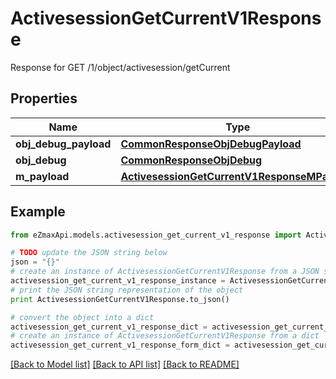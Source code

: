 # ActivesessionGetCurrentV1Response

Response for GET /1/object/activesession/getCurrent

## Properties
Name | Type | Description | Notes
------------ | ------------- | ------------- | -------------
**obj_debug_payload** | [**CommonResponseObjDebugPayload**](CommonResponseObjDebugPayload.md) |  | 
**obj_debug** | [**CommonResponseObjDebug**](CommonResponseObjDebug.md) |  | [optional] 
**m_payload** | [**ActivesessionGetCurrentV1ResponseMPayload**](ActivesessionGetCurrentV1ResponseMPayload.md) |  | 

## Example

```python
from eZmaxApi.models.activesession_get_current_v1_response import ActivesessionGetCurrentV1Response

# TODO update the JSON string below
json = "{}"
# create an instance of ActivesessionGetCurrentV1Response from a JSON string
activesession_get_current_v1_response_instance = ActivesessionGetCurrentV1Response.from_json(json)
# print the JSON string representation of the object
print ActivesessionGetCurrentV1Response.to_json()

# convert the object into a dict
activesession_get_current_v1_response_dict = activesession_get_current_v1_response_instance.to_dict()
# create an instance of ActivesessionGetCurrentV1Response from a dict
activesession_get_current_v1_response_form_dict = activesession_get_current_v1_response.from_dict(activesession_get_current_v1_response_dict)
```
[[Back to Model list]](../README.md#documentation-for-models) [[Back to API list]](../README.md#documentation-for-api-endpoints) [[Back to README]](../README.md)


